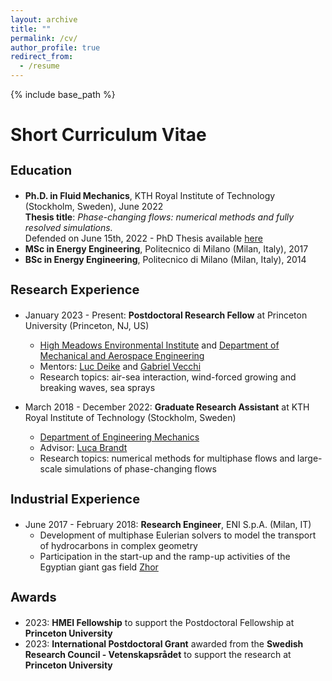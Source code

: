 ```yaml
---
layout: archive
title: ""
permalink: /cv/
author_profile: true
redirect_from:
  - /resume
--- 
```


{% include base_path %}

Short Curriculum Vitae
======

<h3 style="font-size: 20px;">Education</h3>

* **Ph.D. in Fluid Mechanics**, KTH Royal Institute of Technology (Stockholm, Sweden), June 2022 \
  **Thesis title**: <em>Phase-changing flows: numerical methods and fully resolved simulations.</em> \
  Defended on June 15th, 2022 - PhD Thesis available [here](https://www.diva-portal.org/smash/record.jsf?pid=diva2%3A1660690&dswid=699) 
* **MSc in Energy Engineering**, Politecnico di Milano (Milan, Italy), 2017
* **BSc in Energy Engineering**, Politecnico di Milano (Milan, Italy), 2014

<h3 style="font-size: 20px;">Research Experience</h3>

* January 2023 - Present: **Postdoctoral Research Fellow** at Princeton University (Princeton, NJ, US)
  * [High Meadows Environmental Institute](https://environment.princeton.edu/) and [Department of Mechanical and Aerospace Engineering](https://mae.princeton.edu/)
  * Mentors: [Luc Deike](https://ldeike.princeton.edu/) and [Gabriel Vecchi](https://vecchi.princeton.edu/)
  * Research topics: air-sea interaction, wind-forced growing and breaking waves, sea sprays

* March 2018 - December 2022: **Graduate Research Assistant** at KTH Royal Institute of Technology (Stockholm, Sweden)
  * [Department of Engineering Mechanics](https://www.kth.se/en/tekmek/institutionen-for-teknisk-mekanik-1.1204789)
  * Advisor: [Luca Brandt](https://www.mech.kth.se/~luca/index.php)
  * Research topics: numerical methods for multiphase flows and large-scale simulations of phase-changing flows

<h3 style="font-size: 20px;">Industrial Experience</h3>

* June 2017 - February 2018: **Research Engineer**, ENI S.p.A. (Milan, IT)
  * Development of multiphase Eulerian solvers to model the transport of hydrocarbons in complex geometry
  * Participation in the start-up and the ramp-up activities of the Egyptian giant gas field [Zhor](https://www.eni.com/en-IT/actions/global-activities/egypt/zohr.html)

<h3 style="font-size: 20px;">Awards</h3>

* 2023: **HMEI Fellowship** to support the Postdoctoral Fellowship at **Princeton University**
* 2023: **International Postdoctoral Grant** awarded from the **Swedish Research Council - Vetenskapsrådet** to support the research at **Princeton University**
